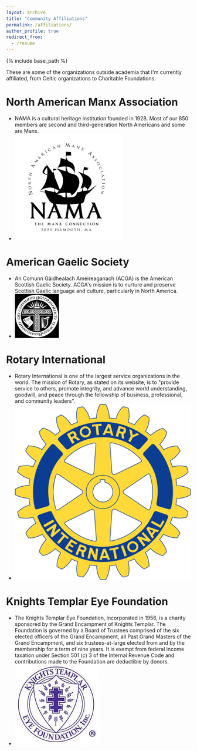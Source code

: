```yaml
---
layout: archive
title: "Community Affiliations"
permalink: /affiliations/
author_profile: true
redirect_from:
  - /resume
---
```


{% include base_path %}

These are some of the organizations outside academia that I'm currently affiliated, from Celtic organizations to Charitable Foundations. 



North American Manx Association 
======
* NAMA is a cultural heritage institution founded in 1928. Most of our 850 members are second and third-generation North Americans and some are Manx.
* ![](pictures/nama.jpg)

American Gaelic Society
======
* An Comunn Gàidhealach Ameireaganach (ACGA) is the American Scottish Gaelic Society. ACGA's mission is to nurture and preserve Scottish Gaelic language and culture, particularly in North America.
* ![](pictures/ags.jpg)

Rotary International
======
* Rotary International is one of the largest service organizations in the world. The mission of Rotary, as stated on its website, is to "provide service to others, promote integrity, and advance world understanding, goodwill, and peace through the fellowship of business, professional, and community leaders".
* ![](pictures/rotary.jpeg)



Knights Templar Eye Foundation
======
* The Knights Templar Eye Foundation, incorporated in 1956, is a charity sponsored by the Grand Encampment of Knights Templar. The Foundation is governed by a Board of Trustees comprised of the six elected officers of the Grand Encampment, all Past Grand Masters of the Grand Encampment, and six trustees-at-large elected from and by the membership for a term of nine years. It is exempt from federal income taxation under Section 501 (c) 3 of the Internal Revenue Code and contributions made to the Foundation are deductible by donors.
* ![](pictures/ktef.jpg)



